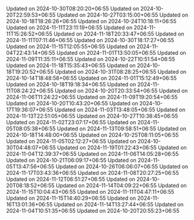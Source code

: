 
Updated on 2024-10-30T08:20:20+06:55
Updated on 2024-10-20T22:59:53+06:55
Updated on 2024-10-27T03:15:00+06:55
Updated on 2024-10-18T18:26:26+06:55
Updated on 2024-10-24T10:18:11+06:55
Updated on 2024-11-11T23:11:19+06:55
Updated on 2024-11-11T15:26:52+06:55
Updated on 2024-11-18T20:33:47+06:55
Updated on 2024-11-11T07:11:46+06:55
Updated on 2024-10-30T18:17:27+06:55
Updated on 2024-11-15T12:05:55+06:55
Updated on 2024-11-04T22:43:14+06:55
Updated on 2024-11-01T13:50:05+06:55
Updated on 2024-11-09T11:35:11+06:55
Updated on 2024-10-22T10:51:54+06:55
Updated on 2024-11-18T15:35:43+06:55
Updated on 2024-10-18T19:20:52+06:55
Updated on 2024-10-31T08:28:25+06:55
Updated on 2024-10-14T18:48:58+06:55
Updated on 2024-11-01T15:12:49+06:55
Updated on 2024-10-18T19:18:34+06:55
Updated on 2024-11-11T08:24:22+06:55
Updated on 2024-10-20T20:33:54+06:55
Updated on 2024-11-06T11:24:22+06:55
Updated on 2024-11-09T19:20:54+06:55
Updated on 2024-10-20T10:43:20+06:55
Updated on 2024-10-17T19:36:07+06:55
Updated on 2024-11-03T13:48:05+06:55
Updated on 2024-11-13T22:51:05+06:55
Updated on 2024-10-27T10:38:45+06:55
Updated on 2024-11-02T23:07:17+06:55
Updated on 2024-11-05T08:05:38+06:55
Updated on 2024-11-13T09:58:51+06:55
Updated on 2024-10-18T14:48:00+06:55
Updated on 2024-10-25T08:11:05+06:55
Updated on 2024-11-05T02:12:27+06:55
Updated on 2024-10-30T04:48:07+06:55
Updated on 2024-11-19T01:22:43+06:55
Updated on 2024-11-04T12:39:37+06:55
Updated on 2024-11-06T14:05:28+06:55
Updated on 2024-10-21T06:09:17+06:55
Updated on 2024-11-05T13:47:56+06:55
Updated on 2024-10-26T06:06:07+06:55
Updated on 2024-11-17T03:43:36+06:55
Updated on 2024-11-08T20:27:25+06:55
Updated on 2024-11-12T06:51:27+06:55
Updated on 2024-10-20T08:18:52+06:55
Updated on 2024-11-14T04:09:22+06:55
Updated on 2024-11-15T10:04:43+06:55
Updated on 2024-11-11T04:47:11+06:55
Updated on 2024-11-15T14:40:29+06:55
Updated on 2024-11-16T13:01:36+06:55
Updated on 2024-11-14T13:27:44+06:55
Updated on 2024-11-04T10:51:35+06:55
Updated on 2024-10-20T20:55:23+06:55